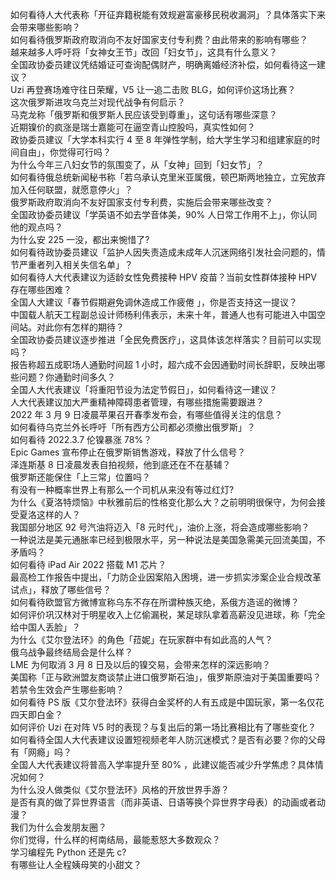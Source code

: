 如何看待人大代表称「开征弃籍税能有效规避富豪移民税收漏洞」？具体落实下来会带来哪些影响？  
如何看待俄罗斯政府取消向不友好国家支付专利费？由此带来的影响有哪些？  
越来越多人呼吁将「女神女王节」改回「妇女节」，这具有什么意义？  
全国政协委员建议凭结婚证可查询配偶财产，明确离婚经济补偿，如何看待这一建议？  
Uzi 再登赛场难守往日荣耀，V5 让一追二击败 BLG，如何评价这场比赛？  
这次俄罗斯进攻乌克兰对现代战争有何启示？  
马克龙称「俄罗斯和俄罗斯人民应该受到尊重」，这句话有哪些深意？  
近期镍价的疯涨是瑞士嘉能可在逼空青山控股吗，真实性如何？  
政协委员建议「大学本科实行 4 至 8 年弹性学制，给大学生学习和组建家庭的时间自由」，你觉得可行吗？  
为什么今年三八妇女节的氛围变了，从「女神」回到「妇女节」？  
如何看待俄总统新闻秘书称「若乌承认克里米亚属俄，顿巴斯两地独立，立宪放弃加入任何联盟，就愿意停火」？  
俄罗斯政府取消向不友好国家支付专利费，实施后会带来哪些改变？  
全国政协委员建议「学英语不如去学音体美，90% 人日常工作用不上」，你认同他的观点吗？  
为什么安 225 一没，都出来惋惜了?  
如何看待政协委员建议「监护人因失责造成未成年人沉迷网络引发社会问题的，情节严重者列入相关失信名单」？  
如何看待人大代表建议为适龄女性免费接种 HPV 疫苗？当前女性群体接种 HPV 存在哪些困难？  
全国人大建议「春节假期避免调休造成工作疲倦 」，你是否支持这一提议？  
中国载人航天工程副总设计师杨利伟表示，未来十年，普通人也有可能进入中国空间站。对此你有怎样的期待？  
全国政协委员建议逐步推进「全民免费医疗」，这具体该怎样落实？目前可以实现吗？  
报告称超五成职场人通勤时间超 1 小时，超六成不会因通勤时间长辞职，反映出哪些问题？你通勤时间多久？  
全国人大代表建议「将重阳节设为法定节假日」，如何看待这一建议？  
人大代表建议加大严重精神障碍患者管理，有哪些措施需要跟进？  
2022 年 3 月 9 日凌晨苹果召开春季发布会，有哪些值得关注的信息？  
如何看待乌克兰外长呼吁「所有西方公司都必须撤出俄罗斯」？  
如何看待 2022.3.7 伦镍暴涨 78%？  
Epic Games 宣布停止在俄罗斯销售游戏，释放了什么信号？  
泽连斯基 8 日凌晨发表自拍视频，他到底还在不在基辅？  
俄罗斯还能保住「上三常」位置吗？  
有没有一种概率世界上有那么一个司机从来没有等过红灯?  
为什么《夏洛特烦恼》中秋雅前后的性格变化那么大？之前明明很保守，为何会接受夏洛这样的人？  
我国部分地区 92 号汽油将迈入「8 元时代」，油价上涨，将会造成哪些影响？  
一种说法是美元通胀率已经到极限水平，另一种说法是美国急需美元回流美国，不矛盾吗？  
如何看待 iPad Air 2022 搭载 M1 芯片？  
最高检工作报告中提出，「力防企业因案陷入困境，进一步抓实涉案企业合规改革试点」，释放了哪些信号？  
如何看待欧盟官方微博宣称乌东不存在所谓种族灭绝，系俄方造谣的微博？  
如何评价巩汉林对于明星收入上亿偷漏税，某足球队拿着高薪没见进球，称「完全给中国人丢脸」？  
为什么《艾尔登法环》的角色「菈妮」在玩家群中有如此高的人气？  
俄乌战争最终结局会是什么样？  
LME 为何取消 3 月 8 日及以后的镍交易，会带来怎样的深远影响？  
美国称「正与欧洲盟友商谈禁止进口俄罗斯石油」，俄罗斯原油对于美国重要吗？若禁令生效会产生哪些影响？  
如何看待 PS 版《艾尔登法环》获得白金奖杯的人有五成是中国玩家，第一名仅花四天即白金？  
如何评价 Uzi 在对阵 V5 时的表现？与复出后的第一场比赛相比有了哪些变化？  
如何看待全国人大代表建议设置短视频老年人防沉迷模式？是否有必要？你的父母有「网瘾」吗？  
全国人大代表建议将普高入学率提升至 80% ，此建议能否减少升学焦虑？具体情况如何？  
为什么没人做类似《艾尔登法环》风格的开放世界手游？  
是否有真的做了异世界语言（而非英语、日语等换个异世界字母表）的动画或者动漫？  
我们为什么会发朋友圈？  
你们觉得，什么样的柯南结局，最能惹怒大多数观众？  
学习编程先 Python 还是先 c?  
有哪些让人全程姨母笑的小甜文？  
